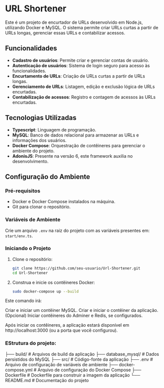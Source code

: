 # URL Shortener

Este é um projeto de encurtador de URLs desenvolvido em Node.js, utilizando Docker e MySQL. O sistema permite criar URLs curtas a partir de URLs longas, gerenciar essas URLs e contabilizar acessos.

## Funcionalidades

- **Cadastro de usuários**: Permite criar e gerenciar contas de usuário.
- **Autenticação de usuários**: Sistema de login seguro para acesso às funcionalidades.
- **Encurtamento de URLs**: Criação de URLs curtas a partir de URLs longas.
- **Gerenciamento de URLs**: Listagem, edição e exclusão lógica de URLs encurtadas.
- **Contabilização de acessos**: Registro e contagem de acessos às URLs encurtadas.

## Tecnologias Utilizadas

- **Typescript**: Linguagem de programação.
- **MySQL**: Banco de dados relacional para armazenar as URLs e informações dos usuários.
- **Docker Compose**: Orquestração de contêineres para gerenciar o ambiente do projeto.
- **AdonisJS**: Presente na versão 6, este framework auxilia no desenvolvimento.

## Configuração do Ambiente

### Pré-requisitos

- Docker e Docker Compose instalados na máquina.
- Git para clonar o repositório.

### Variáveis de Ambiente

Crie um arquivo `.env` na raiz do projeto com as variáveis presentes em: `start/env.ts`.

### Iniciando o Projeto

1. Clone o repositório:

   ```bash
   git clone https://github.com/seu-usuario/Url-Shortener.git
   cd Url-Shortener
   ```

2. Construa e inicie os contêineres Docker:
   ```bash
   sudo docker-compose up --build
   ```

Este comando irá:

Criar e iniciar um contêiner MySQL.
Criar e iniciar o contêiner da aplicação.
(Opcional) Iniciar contêineres do Adminer e Redis, se configurados.

Após iniciar os contêineres, a aplicação estará disponível em http://localhost:3000 (ou a porta que você configurou).

### EStrutura do projeto:

├── build/ # Arquivos de build da aplicação
├── database_mysql/ # Dados persistidos do MySQL
├── src/ # Código-fonte da aplicação
├── .env # Arquivo de configuração de variáveis de ambiente
├── docker-compose.yml # Arquivo de configuração do Docker Compose
├── Dockerfile # Dockerfile para construir a imagem da aplicação
└── README.md # Documentação do projeto
